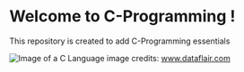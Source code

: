 # Welcome to C-Programming ! 

This repository is created to add C-Programming essentials

![Image of a C Language](https://d2h0cx97tjks2p.cloudfront.net/blogs/wp-content/uploads/sites/2/2019/05/Features-of-C.jpg)
image credits: www.dataflair.com
